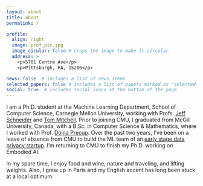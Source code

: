 ```yaml
---
layout: about
title: about
permalink: /

profile:
  align: right
  image: prof_pic.jpg
  image_cicular: false # crops the image to make it circular
  address: >
    <p>5701 Centre Ave</p>
    <p>Pittsburgh, PA, 15206</p>

news: false  # includes a list of news items
selected_papers: false # includes a list of papers marked as "selected={true}"
social: true  # includes social icons at the bottom of the page
---
```


I am a Ph.D. student at the Machine Learning Department, School of Computer Science, Carnegie Mellon University, working with Profs. [Jeff Schneider](https://www.cs.cmu.edu/~schneide/) and [Tom Mitchell](http://www.cs.cmu.edu/~tom/). Prior to joining CMU, I graduated from McGill University, Canada, with a B.Sc. in Computer Science & Mathematics, where I worked with Prof. [Doina Precup](https://www.cs.mcgill.ca/~dprecup/index.html). Over the past two years, I’ve been on a leave of absence from CMU to build the ML team of an [early stage data privacy startup](https://www.relyance.ai/). I’m returning to CMU to finish my Ph.D. working on Embodied AI.

In my spare time, I enjoy food and wine, nature and traveling, and lifting weights. Also, I grew up in Paris and my English accent has long been stuck at a local optimum.